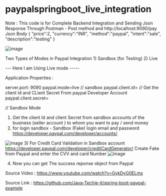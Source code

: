 # paypalspringboot_live_integration

  Note : This code is for Complete Backend Integration and Sending Json Response Through Postman  - Post method  and  http://localhost:9090/pay
   Json Body 
  {
    "price":2,
     "currency":"INR",
     "method":"paypal",
    "intent":"sale",
    "description":"testing"
    }
      
 ![image](https://user-images.githubusercontent.com/54494367/112147993-55f76800-8c03-11eb-9c5f-376d33e869c1.png)
      
  Two Types of Modes in Paypal Integration 
    1) Sandbox (for Testing) 
    2) Live
    
   ---   Here I am Using Live mode   ----- 
    
 Application Properties : 
 
 server.port: 9090
 paypal.mode=live       // sandbox 
 paypal.client.id=    // Get the client Id and CLient Secret From paypal Developer Account 
 paypal.client.secret=  

 
   // Sandbox Mode 
   
  1) Get the client Id and client Secret from sandbox accounts of the business (seller account ) to whom you want to pay / send money
  2) for login sandbox - Sandbox (Fake) login email and password 
  https://developer.paypal.com/developer/accounts/
  
   ![image](https://user-images.githubusercontent.com/54494367/112149587-28132300-8c05-11eb-8491-99687e2f00b7.png)
  3)  For Credit Card Validation in Sandbox account 
  https://developer.paypal.com/developer/creditCardGenerator/
   Create Fake from Paypal and enter the CVV and card Number 
   ![image](https://user-images.githubusercontent.com/54494367/112150209-d74ffa00-8c05-11eb-88b0-b5cc817f2d43.png)

   4) Now you can get The success reponse object from Paypal
   
  

   
 Source Video  : https://www.youtube.com/watch?v=GykDyG0ELms
 
 Source Link : https://github.com/Java-Techie-jt/spring-boot-paypal-example
 
 
